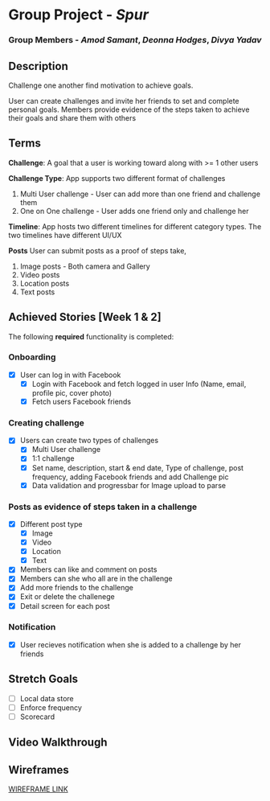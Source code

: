 # Group Project - *Spur*

### Group Members - *Amod Samant*, *Deonna Hodges*, *Divya Yadav*

## Description

Challenge one another find motivation to achieve goals.

User can create challenges and invite her friends to set and complete personal goals. Members provide evidence of the steps taken to achieve their goals and share them with others

## Terms

**Challenge**: A goal that a user is working toward along with >= 1 other users

**Challenge Type**: App supports two different format of challenges  
   1. Multi User challenge - User can add more than one friend and challenge them  
   2. One on One challenge - User adds one friend only and challenge her  

**Timeline**: App hosts two different timelines for different category types. The two timelines have different UI/UX  

**Posts** User can submit posts as a proof of steps take,  
  1. Image posts - Both camera and Gallery  
  2. Video posts  
  3. Location posts  
  4. Text posts  

## Achieved Stories [Week 1 & 2]

The following **required** functionality is completed:

### Onboarding

* [x] User can log in with Facebook
  * [x] Login with Facebook and fetch logged in user Info (Name, email, profile pic, cover photo)
  * [x] Fetch users Facebook friends

### Creating challenge

* [x] Users can create two types of challenges 
  * [x] Multi User challenge
  * [x] 1:1 challenge
  * [x] Set name, description, start & end date, Type of challenge, post frequency, adding Facebook friends and add Challenge pic
  * [x] Data validation and progressbar for Image upload to parse

### Posts as evidence of steps taken in a challenge
  * [x] Different post type
      * [x] Image
      * [x] Video
      * [x] Location
      * [x] Text
  * [x] Members can like and comment on posts
  * [x] Members can she who all are in the challenge
  * [x] Add more friends to the challenge
  * [x] Exit or delete the challenege
  * [x] Detail screen for each post

### Notification
  * [x] User recieves notification when she is added to a challenge by her friends

## Stretch Goals
  * [ ] Local data store
  * [ ] Enforce frequency
  * [ ] Scorecard

## Video Walkthrough

## Wireframes
<a href="https://github.com/accountabilibuddies/accountabilibuddies/blob/master/assets/wireframes/v1.pdf"> WIREFRAME LINK </a>
